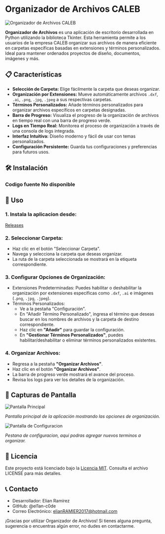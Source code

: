 # Organizador de Archivos CALEB

![Organizador de Archivos CALEB](https://github.com/el1an-c0de/organizador_archivos_CALEB/blob/main/blob/main/thumbnail.png)

**Organizador de Archivos** es una aplicación de escritorio desarrollada en Python utilizando la biblioteca Tkinter. Esta herramienta permite a los usuarios de la empresa CALEB organizar sus archivos de manera eficiente en carpetas específicas basadas en extensiones y términos personalizados. Ideal para mantener ordenados proyectos de diseño, documentos, imágenes y más.

## 📋 Características

- **Selección de Carpeta:** Elige fácilmente la carpeta que deseas organizar.
- **Organización por Extensiones:** Mueve automáticamente archivos `.dxf`, `.ai`, `.png`, `.jpg`, `.jpeg` a sus respectivas carpetas.
- **Términos Personalizados:** Añade términos personalizados para organizar archivos específicos en carpetas designadas.
- **Barra de Progreso:** Visualiza el progreso de la organización de archivos en tiempo real con una barra de progreso verde.
- **Logs en Tiempo Real:** Monitorea el proceso de organización a través de una consola de logs integrada.
- **Interfaz Intuitiva:** Diseño moderno y fácil de usar con temas personalizados.
- **Configuración Persistente:** Guarda tus configuraciones y preferencias para futuros usos. 

## 🛠️ Instalación

### Codigo fuente No disponible

## 🚀 Uso
### 1. Instala la aplicacion desde:
   [Releases](https://github.com/el1an-c0de/organizador_archivos_CALEB/releases/tag/Python)

### 2. Seleccionar Carpeta:
- Haz clic en el botón "Seleccionar Carpeta".
- Navega y selecciona la carpeta que deseas organizar.
- La ruta de la carpeta seleccionada se mostrará en la etiqueta correspondiente.

### 3. Configurar Opciones de Organización:
- Extensiones Predeterminadas: Puedes habilitar o deshabilitar la organización por extensiones específicas como `.dxf`, `.ai` e imágenes (`.png`, `.jpg`, `.jpeg`).
- Términos Personalizados:
    - Ve a la pestaña "Configuración".
    - En "Añadir Término Personalizado", ingresa el término que deseas buscar en los nombres de archivos y la carpeta de destino correspondiente.
    - Haz clic en **"Añadir"** para guardar la configuración.
    - En **"Gestionar Términos Personalizados"**, puedes habilitar/deshabilitar o eliminar términos personalizados existentes.

### 4. Organizar Archivos:
- Regresa a la pestaña **"Organizar Archivos"**.
- Haz clic en el botón **"Organizar Archivos"**.
- La barra de progreso verde mostrará el avance del proceso.
- Revisa los logs para ver los detalles de la organización.

## 📸 Capturas de Pantalla
![Pantalla Principal](https://github.com/el1an-c0de/organizador_archivos_CALEB/blob/main/blob/main/captura01.png)

*Pantalla principal de la aplicación mostrando las opciones de organización.*

![Pantalla de Configuracion](https://github.com/el1an-c0de/organizador_archivos_CALEB/blob/main/blob/main/captura02.png)

*Pestana de configuracion, aqui podras agregar nuevos terminos a organizar.*


## 📜 Licencia
Este proyecto está licenciado bajo la [Licencia MIT](https://github.com/el1an-c0de/organizador_archivos_CALEB/blob/main/blob/main/LICENSE). Consulta el archivo LICENSE para más detalles.

## 📞 Contacto
- Desarrollador: Elian Ramírez
- GitHub: @el1an-c0de
- Correo Electrónico: elianRAMIER2017@hotmail.com

¡Gracias por utilizar Organizador de Archivos! Si tienes alguna pregunta, sugerencia o encuentras algún error, no dudes en contactarme.
